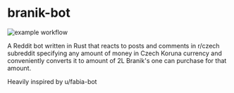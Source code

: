 # branik-bot  
![example workflow](https://github.com/mottlm92/branik-bot/actions/workflows/rust.yml/badge.svg)

A Reddit bot written in Rust that reacts to posts and comments in r/czech subreddit specifying any amount of money in Czech Koruna currency and conveniently converts it to amount of 2L Branik's one can purchase for that amount.

Heavily inspired by u/fabia-bot
